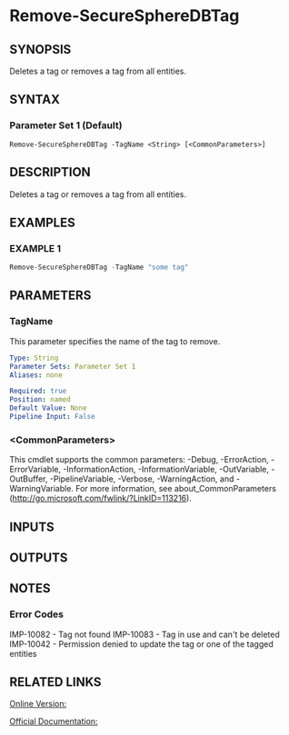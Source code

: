 ﻿# Remove-SecureSphereDBTag

## SYNOPSIS
Deletes a tag or removes a tag from all entities.

## SYNTAX

### Parameter Set 1 (Default)
```
Remove-SecureSphereDBTag -TagName <String> [<CommonParameters>]
```

## DESCRIPTION
Deletes a tag or removes a tag from all entities.

## EXAMPLES

### EXAMPLE 1

```powershell
Remove-SecureSphereDBTag -TagName "some tag"
```

## PARAMETERS

### TagName
This parameter specifies the name of the tag to remove.

```yaml
Type: String
Parameter Sets: Parameter Set 1
Aliases: none

Required: true
Position: named
Default Value: None
Pipeline Input: False
```

### \<CommonParameters\>
This cmdlet supports the common parameters: -Debug, -ErrorAction, -ErrorVariable, -InformationAction, -InformationVariable, -OutVariable, -OutBuffer, -PipelineVariable, -Verbose, -WarningAction, and -WarningVariable. For more information, see about_CommonParameters (http://go.microsoft.com/fwlink/?LinkID=113216).

## INPUTS

## OUTPUTS

## NOTES

### Error Codes
IMP-10082 - Tag not found
IMP-10083 - Tag in use and can't be deleted
IMP-10042 - Permission denied to update the tag or one of the tagged entities

## RELATED LINKS

[Online Version:](https://github.com/akshinmustafayev/SecureSpherePS/tree/master/Documentation)

[Official Documentation:](https://docs.imperva.com/bundle/v13.6-api-reference-guide/page/61678.htm)



